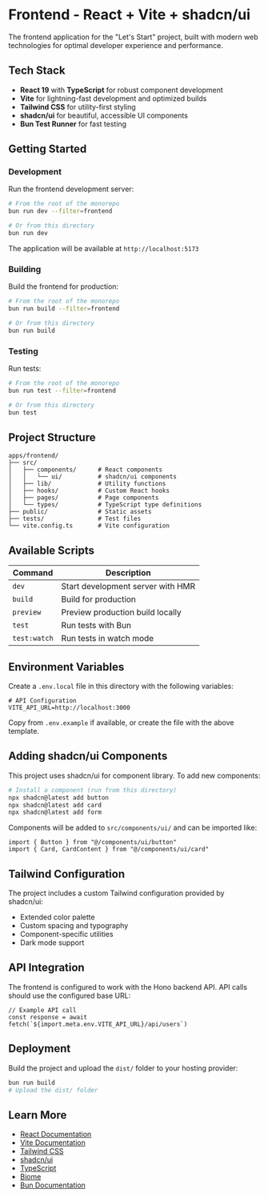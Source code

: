 # Frontend - React + Vite + shadcn/ui

The frontend application for the "Let's Start" project, built with modern web technologies for optimal developer experience and performance.

## Tech Stack

- **React 19** with **TypeScript** for robust component development
- **Vite** for lightning-fast development and optimized builds
- **Tailwind CSS** for utility-first styling
- **shadcn/ui** for beautiful, accessible UI components
- **Bun Test Runner** for fast testing

## Getting Started

### Development

Run the frontend development server:

```bash
# From the root of the monorepo
bun run dev --filter=frontend

# Or from this directory
bun run dev
```

The application will be available at `http://localhost:5173`

### Building

Build the frontend for production:

```bash
# From the root of the monorepo
bun run build --filter=frontend

# Or from this directory
bun run build
```

### Testing

Run tests:

```bash
# From the root of the monorepo
bun run test --filter=frontend

# Or from this directory
bun test
```

## Project Structure

```
apps/frontend/
├── src/
│   ├── components/      # React components
│   │   └── ui/          # shadcn/ui components
│   ├── lib/             # Utility functions
│   ├── hooks/           # Custom React hooks
│   ├── pages/           # Page components
│   └── types/           # TypeScript type definitions
├── public/              # Static assets
├── tests/               # Test files
└── vite.config.ts       # Vite configuration
```

## Available Scripts

| Command | Description |
|---------|-------------|
| `dev` | Start development server with HMR |
| `build` | Build for production |
| `preview` | Preview production build locally |
| `test` | Run tests with Bun |
| `test:watch` | Run tests in watch mode |

## Environment Variables

Create a `.env.local` file in this directory with the following variables:

```env
# API Configuration
VITE_API_URL=http://localhost:3000
```

Copy from `.env.example` if available, or create the file with the above template.

## Adding shadcn/ui Components

This project uses shadcn/ui for component library. To add new components:

```bash
# Install a component (run from this directory)
npx shadcn@latest add button
npx shadcn@latest add card
npx shadcn@latest add form
```

Components will be added to `src/components/ui/` and can be imported like:

```tsx
import { Button } from "@/components/ui/button"
import { Card, CardContent } from "@/components/ui/card"
```

## Tailwind Configuration

The project includes a custom Tailwind configuration provided by shadcn/ui:

- Extended color palette
- Custom spacing and typography
- Component-specific utilities
- Dark mode support

## API Integration

The frontend is configured to work with the Hono backend API. API calls should use the configured base URL:

```tsx
// Example API call
const response = await fetch(`${import.meta.env.VITE_API_URL}/api/users`)
```

## Deployment

Build the project and upload the `dist/` folder to your hosting provider:

```bash
bun run build
# Upload the dist/ folder
```

## Learn More

- [React Documentation](https://react.dev)
- [Vite Documentation](https://vitejs.dev)
- [Tailwind CSS](https://tailwindcss.com)
- [shadcn/ui](https://ui.shadcn.com)
- [TypeScript](https://www.typescriptlang.org)
- [Biome](https://biomejs.dev)
- [Bun Documentation](https://bun.sh/docs)
